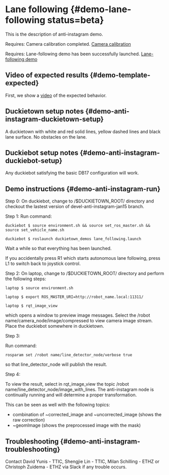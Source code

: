 # Lane following {#demo-lane-following status=beta}

This is the description of anti-instagram demo.

<div class='requirements' markdown="1">

Requires: Camera calibration completed. [Camera calibration](#camera-calib)

Requires: Lane-following demo has been successfully launched. [Lane-following demo](#demo-lane-following)

</div>

## Video of expected results {#demo-template-expected}

First, we show a [video](https://drive.google.com/open?id=1XDTNk8NgIlMEyC7R0vyqVm3TSj7Sowc8) of the expected behavior.

## Duckietown setup notes {#demo-anti-instagram-duckietown-setup}

A duckietown with white and red solid lines, yellow dashed lines and black lane surface. No obstacles on the lane.

## Duckiebot setup notes {#demo-anti-instagram-duckiebot-setup}

Any duckiebot satisfying the basic DB17 configuration will work.

## Demo instructions {#demo-anti-instagram-run}

Step 0: On duckiebot, change to /$DUCKIETOWN_ROOT/ directory and checkout the lastest version of devel-anti-instagram-jan15 branch.

Step 1: Run command:
    
    duckiebot $ source environment.sh && source set_ros_master.sh && source set_vehicle_name.sh

    duckiebot $ roslaunch duckietown_demos lane_following.launch
    
Wait a while so that everything has been launched. 

If you accidentally press R1 which starts autonomous lane following, press L1 to switch back to joystick control.

Step 2: On laptop, change to /$DUCKIETOWN_ROOT/ directory and perform the following steps:

    laptop $ source environment.sh
    
    laptop $ export ROS_MASTER_URI=http://robot_name.local:11311/
    
    laptop $ rqt_image_view

which opens a window to preview image messages. Select the /robot name/camera_node/image/compressed to view camera image stream. Place the duckiebot somewhere in duckietown.

Step 3: 

Run command:

    rosparam set /robot name/line_detector_node/verbose true

so that line_detector_node will publish the result.

Step 4:

To view the result, select in rqt_image_view the topic /robot name/line_detector_node/image_with_lines.
The anti-instagram node is continually running and will determine a proper transformation.

This can be seen as well with the following topics:
*   combination of ~corrected_image and ~uncorrected_image (shows the raw correction)
*   ~geomImage (shows the preprocessed image with the mask)

## Troubleshooting {#demo-anti-instagram-troubleshooting}

Contact David Yunis - TTIC, Shengjie Lin - TTIC, Milan Schilling - ETHZ or Christoph Zuidema - ETHZ via Slack if any trouble occurs. 